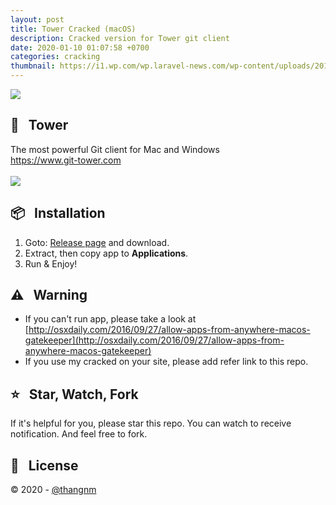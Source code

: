 ```yaml
---
layout: post
title: Tower Cracked (macOS)
description: Cracked version for Tower git client
date: 2020-01-10 01:07:58 +0700
categories: cracking
thumbnail: https://i1.wp.com/wp.laravel-news.com/wp-content/uploads/2018/03/tower-beta.png?resize=2200%2C1125
---
```


![](https://i1.wp.com/wp.laravel-news.com/wp-content/uploads/2018/03/tower-beta.png?resize=2200%2C1125)

## 💽 &nbsp; Tower
The most powerful Git client for Mac and Windows
<br/>
<a href="https://www.git-tower.com">https://www.git-tower.com</a>
<br/>
<br/>
<img src="https://img.shields.io/badge/cracked-3.6.0-green?style=flat"/>

## 📦 &nbsp; Installation
1. Goto: [Release page](https://github.com/thang-nm/Tower-cracked/releases) and download.
1. Extract, then copy app to **Applications**.
1. Run & Enjoy!

## ⚠️ &nbsp; Warning
- If you can't run app, please take a look at [http://osxdaily.com/2016/09/27/allow-apps-from-anywhere-macos-gatekeeper](http://osxdaily.com/2016/09/27/allow-apps-from-anywhere-macos-gatekeeper)
- If you use my cracked on your site, please add refer link to this repo.

## ⭐️ &nbsp; Star, Watch, Fork
If it's helpful for you, please star this repo. You can watch to receive notification. And feel free to fork.

## 📃 &nbsp; License
&copy; 2020 - [@thangnm](https://thang-nm.github.io)
